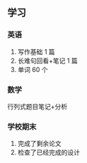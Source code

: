 ## 学习
### 英语
1. 写作基础 1 篇
2. 长难句回看+笔记 1 篇
3.  单词 60 个

### 数学
行列式题目笔记+分析

### 学校期末
1. 完成了剩余论文
2. 检查了已经完成的设计
